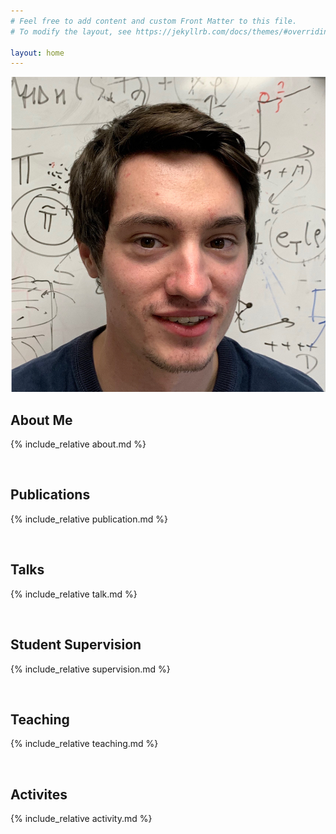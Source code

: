 ```yaml
---
# Feel free to add content and custom Front Matter to this file.
# To modify the layout, see https://jekyllrb.com/docs/themes/#overriding-theme-defaults

layout: home
---
```


![image-home](/assets/me.jpg)

## About Me 
{% include_relative about.md %}

<br />

## Publications
{% include_relative publication.md %}

<br />

## Talks
{% include_relative talk.md %}

<br />

## Student Supervision
{% include_relative supervision.md %}

<br />

## Teaching
{% include_relative teaching.md %}

<br />

## Activites
{% include_relative activity.md %}
